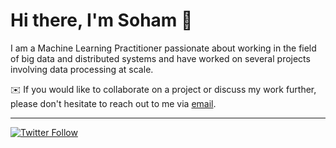 # Hi there, I'm Soham :wave:

I am a Machine Learning Practitioner passionate about working in the field of big data and distributed systems and have worked on several projects involving data processing at scale.


:envelope: If you would like to collaborate on a project or discuss my work further, please don't hesitate to reach out to me via [email](sohamt09@gmail.com).

____

[![Twitter Follow](https://img.shields.io/twitter/follow/sohamt09?label=Follow&style=social)](https://twitter.com/sohamt09)
